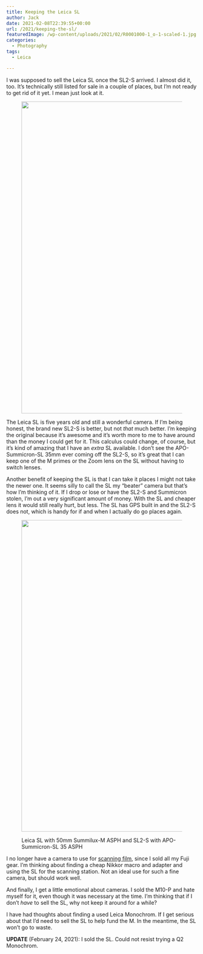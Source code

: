 ```yaml
---
title: Keeping the Leica SL
author: Jack
date: 2021-02-08T22:39:55+00:00
url: /2021/keeping-the-sl/
featuredImage: /wp-content/uploads/2021/02/R0001000-1_o-1-scaled-1.jpg
categories:
  - Photography
tags:
  - Leica

---
```

<!--kg-card-begin: html-->I was supposed to sell the Leica SL once the SL2-S arrived. I almost did it, too. It&#8217;s technically still listed for sale in a couple of places, but I&#8217;m not ready to get rid of it yet. I mean just look at it.<figure class="wp-block-image size-large kg-card kg-image-card">

<img loading="lazy" width="1024" height="820" src="https://new.copingmechanism.com/wp-content/uploads/2021/03/50591678922_682b9e85cd_k-1024x820.jpg" alt="" class="wp-image-139" srcset="/content/images/wordpress/2021/03/50591678922_682b9e85cd_k-1024x820.jpg 1024w, /content/images/wordpress/2021/03/50591678922_682b9e85cd_k-300x240.jpg 300w, /content/images/wordpress/2021/03/50591678922_682b9e85cd_k-768x615.jpg 768w, /content/images/wordpress/2021/03/50591678922_682b9e85cd_k-1536x1230.jpg 1536w, /content/images/wordpress/2021/03/50591678922_682b9e85cd_k-1200x961.jpg 1200w, /content/images/wordpress/2021/03/50591678922_682b9e85cd_k-1980x1585.jpg 1980w, /content/images/wordpress/2021/03/50591678922_682b9e85cd_k.jpg 2000w" sizes="(max-width: 1024px) 100vw, 1024px" /> </figure> 

The Leica SL is five years old and still a wonderful camera. If I&#8217;m being honest, the brand new SL2-S is better, but not _that_ much better. I&#8217;m keeping the original because it&#8217;s awesome and it&#8217;s worth more to me to have around than the money I could get for it. This calculus could change, of course, but it&#8217;s kind of amazing that I have an _extra_ SL available. I don&#8217;t see the APO-Summicron-SL 35mm ever coming off the SL2-S, so it&#8217;s great that I can keep one of the M primes or the Zoom lens on the SL without having to switch lenses.

Another benefit of keeping the SL is that I can take it places I might not take the newer one. It seems silly to call the SL my &#8220;beater&#8221; camera but that&#8217;s how I&#8217;m thinking of it. If I drop or lose or have the SL2-S and Summicron stolen, I&#8217;m out a very significant amount of money. With the SL and cheaper lens it would still really hurt, but less. The SL has GPS built in and the SL2-S does not, which is handy for if and when I actually do go places again.<figure class="wp-block-image size-large kg-card kg-image-card">

<img loading="lazy" width="1024" height="819" src="https://new.copingmechanism.com/wp-content/uploads/2021/03/50615170666_a5a1cd34f8_k-1024x819.jpg" alt="" class="wp-image-140" srcset="/content/images/wordpress/2021/03/50615170666_a5a1cd34f8_k-1024x819.jpg 1024w, /content/images/wordpress/2021/03/50615170666_a5a1cd34f8_k-300x240.jpg 300w, /content/images/wordpress/2021/03/50615170666_a5a1cd34f8_k-768x614.jpg 768w, /content/images/wordpress/2021/03/50615170666_a5a1cd34f8_k-1536x1229.jpg 1536w, /content/images/wordpress/2021/03/50615170666_a5a1cd34f8_k-1200x960.jpg 1200w, /content/images/wordpress/2021/03/50615170666_a5a1cd34f8_k-1980x1584.jpg 1980w, /content/images/wordpress/2021/03/50615170666_a5a1cd34f8_k.jpg 2000w" sizes="(max-width: 1024px) 100vw, 1024px" /> <figcaption>Leica SL with 50mm Summilux-M ASPH and SL2-S with APO-Summicron-SL 35 ASPH</figcaption></figure> 

I no longer have a camera to use for [scanning film][1], since I sold all my Fuji gear. I&#8217;m thinking about finding a cheap Nikkor macro and adapter and using the SL for the scanning station. Not an ideal use for such a fine camera, but should work well.

And finally, I get a little emotional about cameras. I sold the M10-P and hate myself for it, even though it was necessary at the time. I&#8217;m thinking that if I don&#8217;t _have_ to sell the SL, why not keep it around for a while?

I have had thoughts about finding a used Leica Monochrom. If I get serious about that I&#8217;d need to sell the SL to help fund the M. In the meantime, the SL won&#8217;t go to waste.

**UPDATE** (February 24, 2021): I sold the SL. Could not resist trying a Q2 Monochrom.

<!--kg-card-end: html-->

 [1]: http://baty.net/2020/using-the-skier-sunray-copy-box-3-for-digital-film-scanning/